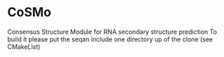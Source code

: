 # CoSMo
Consensus Structure Module for RNA secondary structure prediction
To build it please put the seqan include one directory up of the clone (see CMakeList)
